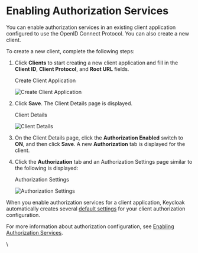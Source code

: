 # Enabling Authorization Services

You can enable authorization services in an existing client application configured to use the OpenID Connect Protocol. You can also create a new client.

To create a new client, complete the following steps:

1.  Click **Clients** to start creating a new client application and fill in the **Client ID**, **Client Protocol**, and **Root URL** fields.

    Create Client Application

    ![Create Client Application](https://wjw465150.gitbooks.io/keycloak-documentation/content/authorization\_services/keycloak-images/getting-started/hello-world/create-client.png)
2.  Click **Save**. The Client Details page is displayed.

    Client Details

    ![Client Details](https://wjw465150.gitbooks.io/keycloak-documentation/content/authorization\_services/keycloak-images/getting-started/hello-world/enable-authz.png)
3. On the Client Details page, click the **Authorization Enabled** switch to **ON**, and then click **Save**. A new **Authorization** tab is displayed for the client.
4.  Click the **Authorization** tab and an Authorization Settings page similar to the following is displayed:

    Authorization Settings

    ![Authorization Settings](https://wjw465150.gitbooks.io/keycloak-documentation/content/authorization\_services/keycloak-images/getting-started/hello-world/authz-settings.png)

When you enable authorization services for a client application, Keycloak automatically creates several [default settings](https://wjw465150.gitbooks.io/keycloak-documentation/content/authorization\_services/topics/resource-server/default-config.html#\_resource\_server\_default\_config) for your client authorization configuration.

For more information about authorization configuration, see [Enabling Authorization Services](https://wjw465150.gitbooks.io/keycloak-documentation/content/authorization\_services/topics/resource-server/enable-authorization.html#\_resource\_server\_enable\_authorization).

\

